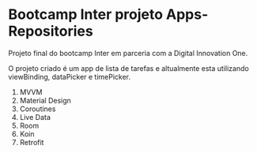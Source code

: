 # Bootcamp Inter projeto  Apps-Repositories

Projeto final do bootcamp Inter em parceria com a Digital Innovation One.

O projeto criado é um app de lista de tarefas e altualmente esta utilizando viewBinding, dataPicker e timePicker.

1. MVVM
2. Material Design
3. Coroutines
4. Live Data
5. Room
6. Koin
7. Retrofit

